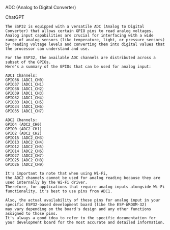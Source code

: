 ADC (Analog to Digital Converter)

ChatGPT

    The ESP32 is equipped with a versatile ADC (Analog to Digital Converter) that allows certain GPIO pins to read analog voltages.
    Analog input capabilities are crucial for interfacing with a wide range of analog sensors (like temperature, light, or pressure sensors)
    by reading voltage levels and converting them into digital values that the processor can understand and use.

    For the ESP32, the available ADC channels are distributed across a subset of the GPIOs.
    Here's a summary of the GPIOs that can be used for analog input:

    ADC1 Channels:
    GPIO36 (ADC1_CH0)
    GPIO37 (ADC1_CH1)
    GPIO38 (ADC1_CH2)
    GPIO39 (ADC1_CH3)
    GPIO32 (ADC1_CH4)
    GPIO33 (ADC1_CH5)
    GPIO34 (ADC1_CH6)
    GPIO35 (ADC1_CH7)

    ADC2 Channels:
    GPIO4 (ADC2_CH0)
    GPIO0 (ADC2_CH1)
    GPIO2 (ADC2_CH2)
    GPIO15 (ADC2_CH3)
    GPIO13 (ADC2_CH4)
    GPIO12 (ADC2_CH5)
    GPIO14 (ADC2_CH6)
    GPIO27 (ADC2_CH7)
    GPIO25 (ADC2_CH8)
    GPIO26 (ADC2_CH9)

    It's important to note that when using Wi-Fi,
    the ADC2 channels cannot be used for analog reading because they are used internally by the Wi-Fi driver.
    Therefore, for applications that require analog inputs alongside Wi-Fi functionality, it's best to use pins from ADC1.

    Also, the actual availability of these pins for analog input in your specific ESP32-based development board (like the ESP-WROOM-32)
    may vary depending on the board's design and any other functions assigned to those pins.
    It's always a good idea to refer to the specific documentation for your development board for the most accurate and detailed information.
